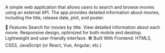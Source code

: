 A simple web application that allows users to search and browse movies using an external API. The app provides detailed information about movies, including the title, release date, plot, and poster.

🚀 Features
Search for movies by title.
View detailed information about each movie.
Responsive design, optimized for both mobile and desktop.
Lightweight and user-friendly interface.
🛠️ Built With
Frontend:
HTML5, CSS3, JavaScript (or React, Vue, Angular, etc.)
